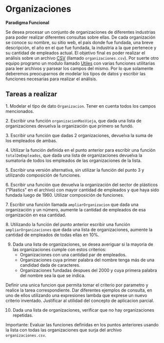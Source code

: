 # Organizaciones 

**Paradigma Funcional**

Se desea procesar un conjunto de organizaciones de diferentes industrias para poder realizar diferentes consultas sobre ellas.
De cada organización se conoce su nombre, su sitio web, el país donde fue fundada, una breve descripción, el año en el que fue fundada, la industria a la que pertenece y su cantidad de empleados actual.
El objetivo final es poder realizar el análisis sobre un archivo [CSV](https://es.wikipedia.org/wiki/Valores_separados_por_comas) (llamado `organizaciones.csv`).
Por suerte otro equipo programo un modulo llamado [Utiles](/Utiles.hs) con varias funciones utilitarias para leer archivos y parsear los campos del mismo. Por lo que solamente deberemos preocuparnos de modelar los tipos de datos y escribir las funciones necesarias para realizar el análisis.

## Tareas a realizar

1.⁠ ⁠Modelar el tipo de dato `Organizacion`. Tener en cuenta todos los campos mencionados.

2.⁠ ⁠Escribir una función `organizacionMasVieja`, que dada una lista de organizaciones devuelva la organización que primero se fundó.

3.⁠ ⁠⁠Escribir una función que dadas 2 organizaciones, devuelva la suma de los empleados de ambas.

4.⁠ ⁠⁠Utilizar la función definida en el punto anterior para escribir una función `totalDeEmpleados`, que dada una lista de organizaciones devuelva la sumatoria de todos los empleados de las organizaciones de la lista. 

5.⁠ ⁠⁠Escribir una versión alternativa, sin utilizar la función del punto 3 y utilizando composición de funciones.

6.⁠ ⁠Escribir una función que devuelva la organización del sector de plásticos ("Plastics" en el archivo) con mayor cantidad de empleados y que haya sido fundada luego de 1960. Utilizar composición de funciones.

7.⁠ ⁠⁠Escribir una función llamada `ampliarOrganizacion` que dada una organización y un número, aumente la cantidad de empleados de esa organización en esa cantidad.

8.⁠ ⁠⁠Utilizando la función del punto anterior escribir una función `ampliarOrganizaciones` que dada una lista de organizaciones, aumente la cantidad de empleados de todas ellas en 10%.

9. Dada una lista de organizaciones, se desea averiguar si la mayoria de las organizaciones cumple con estos criterios:
    - Organizaciones con una cantidad par de empleados.
    - Organizaciones cuya primer palabra del nombre tenga más de una candidad dada de caracteres.
    - Organizaciones fundadas despues del 2000 y cuya primera palabra del nombre sea la que se indica.
          
Definir una unica funcion que permita tomar el criterio por parametro y realice la tarea correspondiente.
Dar diferentes ejemplos de consulta, en uno de ellos utilizando una expresiones lambda que exprese un nuevo criterio inventado. Justificar al utilidad del concepto de aplicacion parcial.

10. Dada una lista de organizaciones, verificar que no hay organizaciones repetidas. 

Importante: Evaluar las funciones definidas en los puntos anteriores usando la lista con todas las organizaciones que surja del archivo `organizaciones.csv`.
